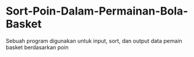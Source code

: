 # Sort-Poin-Dalam-Permainan-Bola-Basket
Sebuah program digunakan untuk input, sort, dan output data pemain basket berdasarkan poin
